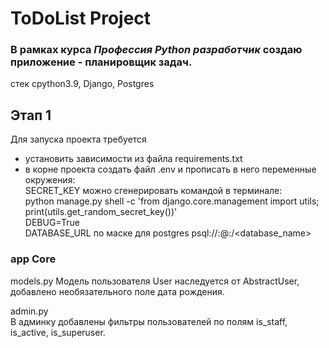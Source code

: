 # ToDoList Project

### В рамках курса *Профессия Python разработчик* создаю приложение - планировщик задач.

стек сpython3.9, Django, Postgres

## **Этап 1**

Для запуска проекта требуется
- установить зависимости из файла requirements.txt 
- в корне проекта создать файл .env и прописать в него переменные окружения:   
SECRET_KEY можно сгенерировать командой в терминале:     
python manage.py shell -c 'from django.core.management import utils; print(utils.get_random_secret_key())'   
DEBUG=True   
DATABASE_URL по маске для postgres psql://<user>:<password>@<host>:<port>/<database_name>

### app Core
models.py
Модель пользователя User наследуется от AbstractUser,  
добавлено необязательного поле дата рождения.  

admin.py  
В админку добавлены фильтры пользователей по полям is_staff, is_active, is_superuser.
